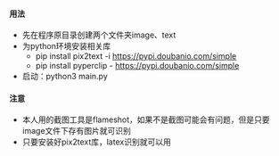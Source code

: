 #### 用法
- 先在程序原目录创建两个文件夹image、text
- 为python环境安装相关库
    - pip install pix2text -i https://pypi.doubanio.com/simple
    - pip install pyperclip - https://pypi.doubanio.com/simple
- 启动：python3 main.py
#### 注意
- 本人用的截图工具是flameshot，如果不是截图可能会有问题，但是只要image文件下存有图片就可识别
- 只要安装好pix2text库，latex识别就可以用
